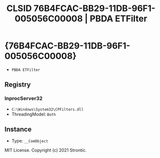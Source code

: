﻿---
title: "CLSID 76B4FCAC-BB29-11DB-96F1-005056C00008 | PBDA ETFilter"
excerpt: What is COM-Object CLSID 76B4FCAC-BB29-11DB-96F1-005056C00008?
---

# {76B4FCAC-BB29-11DB-96F1-005056C00008}

* `PBDA ETFilter`

## Registry


### InprocServer32

* `C:\Windows\System32\CPFilters.dll`
* ThreadingModel: `Both`

## Instance

* Type: `__ComObject`

MIT License. Copyright (c) 2021 Strontic.


